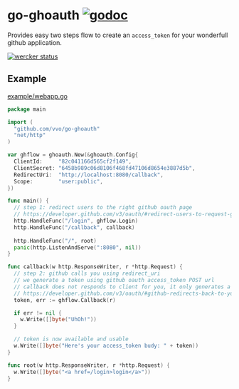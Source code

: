 # go-ghoauth [![godoc](https://godoc.org/github.com/vvo/go-ghoauth?status.svg)](https://godoc.org/github.com/vvo/go-ghoauth)

Provides easy two steps flow to create an `access_token`
for your wonderfull github application.

[![wercker status](https://app.wercker.com/status/701ab65200a2288626c33231ed44b07f/m "wercker status")](https://app.wercker.com/project/bykey/701ab65200a2288626c33231ed44b07f)

## Example

[example/webapp.go](example/webapp.go)
```go
package main

import (
  "github.com/vvo/go-ghoauth"
  "net/http"
)

var ghflow = ghoauth.New(&ghoauth.Config{
  ClientId:     "82c041166d565cf2f149",
  ClientSecret: "6458b989c06d8106f468fd47106d8654e3887d5b",
  RedirectUri:  "http://localhost:8080/callback",
  Scope:        "user:public",
})

func main() {
  // step 1: redirect users to the right github oauth page
  // https://developer.github.com/v3/oauth/#redirect-users-to-request-github-access
  http.HandleFunc("/login", ghflow.Login)
  http.HandleFunc("/callback", callback)
  
  http.HandleFunc("/", root)
  panic(http.ListenAndServe(":8080", nil))
}

func callback(w http.ResponseWriter, r *http.Request) {
  // step 2: github calls you using redirect_uri
  // we generate a token using github oauth access_token POST url
  // callback does not responds to client for you, it only generates a token
  // https://developer.github.com/v3/oauth/#github-redirects-back-to-your-site
  token, err := ghflow.Callback(r)

  if err != nil {
    w.Write([]byte("UhOh!"))
  }

  // token is now available and usable
  w.Write([]byte("Here's your access_token budy: " + token))
}

func root(w http.ResponseWriter, r *http.Request) {
  w.Write([]byte("<a href=/login>login</a>"))
}
```